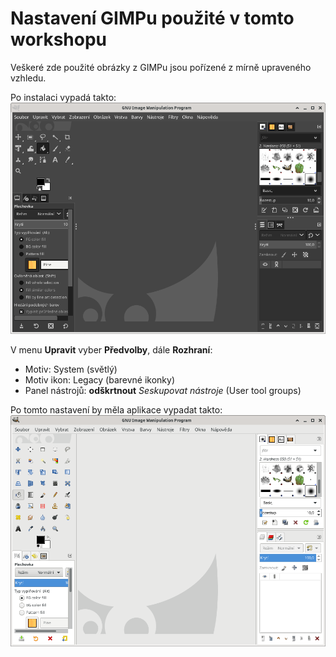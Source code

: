 # Nastavení GIMPu použité v tomto workshopu

Veškeré zde použité obrázky z GIMPu jsou pořízené z mírně upraveného vzhledu.

Po instalaci vypadá takto:
![Výchozí tmavý vzhled](static/initial-dark-interface.png)

V menu **Upravit** vyber **Předvolby**, dále **Rozhraní**:
  * Motiv: System (světlý)
  * Motiv ikon: Legacy (barevné ikonky)
  * Panel nástrojů: **odškrtnout** *Seskupovat nástroje* (User tool groups)

Po tomto nastavení by měla aplikace vypadat takto:
![Výchozí tmavý vzhled](static/custom-light-interface.png)

